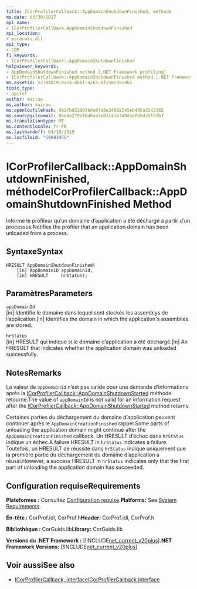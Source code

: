 ```yaml
---
title: ICorProfilerCallback::AppDomainShutdownFinished, méthode
ms.date: 03/30/2017
api_name:
- ICorProfilerCallback.AppDomainShutdownFinished
api_location:
- mscorwks.dll
api_type:
- COM
f1_keywords:
- ICorProfilerCallback::AppDomainShutdownFinished
helpviewer_keywords:
- AppDomainShutdownFinished method [.NET Framework profiling]
- ICorProfilerCallback::AppDomainShutdownFinished method [.NET Framework profiling]
ms.assetid: 52794819-0a59-4bb1-a265-0f158cd5cd65
topic_type:
- apiref
author: mairaw
ms.author: mairaw
ms.openlocfilehash: d927bd21903bda6fd8a34992145eb495a3342382
ms.sourcegitcommit: 0be8a279af6d8a43e03141e349d3efd5d35f8767
ms.translationtype: MT
ms.contentlocale: fr-FR
ms.lasthandoff: 04/18/2019
ms.locfileid: "59081955"
---
```

# <a name="icorprofilercallbackappdomainshutdownfinished-method"></a><span data-ttu-id="e1a37-102">ICorProfilerCallback::AppDomainShutdownFinished, méthode</span><span class="sxs-lookup"><span data-stu-id="e1a37-102">ICorProfilerCallback::AppDomainShutdownFinished Method</span></span>
<span data-ttu-id="e1a37-103">Informe le profileur qu’un domaine d’application a été déchargé à partir d’un processus.</span><span class="sxs-lookup"><span data-stu-id="e1a37-103">Notifies the profiler that an application domain has been unloaded from a process.</span></span>  
  
## <a name="syntax"></a><span data-ttu-id="e1a37-104">Syntaxe</span><span class="sxs-lookup"><span data-stu-id="e1a37-104">Syntax</span></span>  
  
```  
HRESULT AppDomainShutdownFinished(  
    [in] AppDomainID appDomainId,  
    [in] HRESULT     hrStatus);  
```  
  
## <a name="parameters"></a><span data-ttu-id="e1a37-105">Paramètres</span><span class="sxs-lookup"><span data-stu-id="e1a37-105">Parameters</span></span>  
 `appDomainId`  
 <span data-ttu-id="e1a37-106">[in] Identifie le domaine dans lequel sont stockés les assemblys de l’application.</span><span class="sxs-lookup"><span data-stu-id="e1a37-106">[in] Identifies the domain in which the application's assemblies are stored.</span></span>  
  
 `hrStatus`  
 <span data-ttu-id="e1a37-107">[in] HRESULT qui indique si le domaine d’application a été déchargé.</span><span class="sxs-lookup"><span data-stu-id="e1a37-107">[in] An HRESULT that indicates whether the application domain was unloaded successfully.</span></span>  
  
## <a name="remarks"></a><span data-ttu-id="e1a37-108">Notes</span><span class="sxs-lookup"><span data-stu-id="e1a37-108">Remarks</span></span>  
 <span data-ttu-id="e1a37-109">La valeur de `appDomainId` n’est pas valide pour une demande d’informations après la [ICorProfilerCallback::AppDomainShutdownStarted](../../../../docs/framework/unmanaged-api/profiling/icorprofilercallback-appdomainshutdownstarted-method.md) méthode retourne.</span><span class="sxs-lookup"><span data-stu-id="e1a37-109">The value of `appDomainId` is not valid for an information request after the [ICorProfilerCallback::AppDomainShutdownStarted](../../../../docs/framework/unmanaged-api/profiling/icorprofilercallback-appdomainshutdownstarted-method.md) method returns.</span></span>  
  
 <span data-ttu-id="e1a37-110">Certaines parties du déchargement du domaine d’application peuvent continuer après le `AppDomainCreationFinished` rappel.</span><span class="sxs-lookup"><span data-stu-id="e1a37-110">Some parts of unloading the application domain might continue after the `AppDomainCreationFinished` callback.</span></span> <span data-ttu-id="e1a37-111">Un HRESULT d’échec dans `hrStatus` indique un échec.</span><span class="sxs-lookup"><span data-stu-id="e1a37-111">A failure HRESULT in `hrStatus` indicates a failure.</span></span> <span data-ttu-id="e1a37-112">Toutefois, un HRESULT de réussite dans `hrStatus` indique uniquement que la première partie du déchargement du domaine d’application a réussi.</span><span class="sxs-lookup"><span data-stu-id="e1a37-112">However, a success HRESULT in `hrStatus` indicates only that the first part of unloading the application domain has succeeded.</span></span>  
  
## <a name="requirements"></a><span data-ttu-id="e1a37-113">Configuration requise</span><span class="sxs-lookup"><span data-stu-id="e1a37-113">Requirements</span></span>  
 <span data-ttu-id="e1a37-114">**Plateformes :** Consultez [Configuration requise](../../../../docs/framework/get-started/system-requirements.md).</span><span class="sxs-lookup"><span data-stu-id="e1a37-114">**Platforms:** See [System Requirements](../../../../docs/framework/get-started/system-requirements.md).</span></span>  
  
 <span data-ttu-id="e1a37-115">**En-tête :** CorProf.idl, CorProf.h</span><span class="sxs-lookup"><span data-stu-id="e1a37-115">**Header:** CorProf.idl, CorProf.h</span></span>  
  
 <span data-ttu-id="e1a37-116">**Bibliothèque :** CorGuids.lib</span><span class="sxs-lookup"><span data-stu-id="e1a37-116">**Library:** CorGuids.lib</span></span>  
  
 <span data-ttu-id="e1a37-117">**Versions du .NET Framework :** [!INCLUDE[net_current_v20plus](../../../../includes/net-current-v20plus-md.md)]</span><span class="sxs-lookup"><span data-stu-id="e1a37-117">**.NET Framework Versions:** [!INCLUDE[net_current_v20plus](../../../../includes/net-current-v20plus-md.md)]</span></span>  
  
## <a name="see-also"></a><span data-ttu-id="e1a37-118">Voir aussi</span><span class="sxs-lookup"><span data-stu-id="e1a37-118">See also</span></span>

- [<span data-ttu-id="e1a37-119">ICorProfilerCallback, interface</span><span class="sxs-lookup"><span data-stu-id="e1a37-119">ICorProfilerCallback Interface</span></span>](../../../../docs/framework/unmanaged-api/profiling/icorprofilercallback-interface.md)

